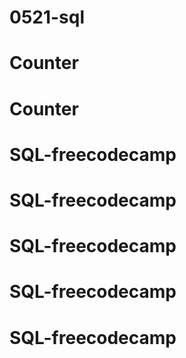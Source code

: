# 0521-sql
# Counter
# Counter
# SQL-freecodecamp
# SQL-freecodecamp
# SQL-freecodecamp
# SQL-freecodecamp
# SQL-freecodecamp
